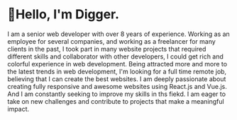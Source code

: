 # 👋Hello, I'm Digger.

I am a senior web developer with over 8 years of experience. Working as an employee for several companies, and working as a freelancer for many clients in the past, I took part in many website projects that required different skills and collaborator with other developers, I could get rich and colorful experience in web development. Being attracted more and more to the latest trends in web development, I'm looking for a full time remote job, believing that I can create the best websites. I am deeply passionate about creating fully responsive and awesome websites using React.js and Vue.js. And I am constantly seeking to improve my skills in ths fiekd. I am eager to take on new challenges and contribute to projects that make a meaningful impact.


